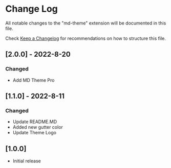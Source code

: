 # Change Log

All notable changes to the "md-theme" extension will be documented in this file.

Check [Keep a Changelog](http://keepachangelog.com/) for recommendations on how to structure this file.


## [2.0.0] - 2022-8-20
### Changed
- Add MD Theme Pro

## [1.1.0] - 2022-8-11
### Changed
- Update README.MD
- Added new gutter color
- Update Theme Logo

## [1.0.0]

- Initial release
